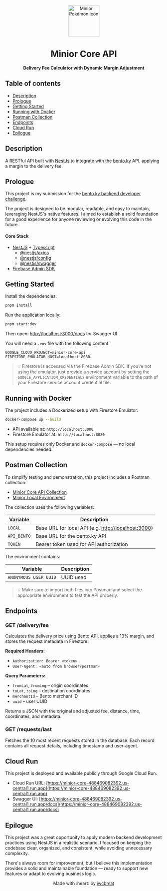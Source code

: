 <div align="center">
    <img src="https://www.serebii.net/sunmoon/pokemon/774-i.png" width="100" alt="Minior Pokémon icon"/>
    <h1>Minior Core API</h1>
    <p><strong>Delivery Fee Calculator with Dynamic Margin Adjustment</strong></p>
</div>

## Table of contents

- [Description](#description)
- [Prologue](#prologue)
- [Getting Started](#getting-started)
- [Running with Docker](#running-with-docker)
- [Postman Collection](#postman-collection)
- [Endpoints](#endpoints)
- [Cloud Run](#cloud-run)
- [Epilogue](#epilogue)

## Description

A RESTful API built with [NestJs](https://nestjs.com/) to integrate with the [bento.ky](https://bento.ky) API, applying a margin to the delivery fee.

## Prologue

This project is my submission for the [bento.ky backend developer challenge](https://bento.ky).

The project is designed to be modular, readable, and easy to maintain, leveraging NestJS's native features. I aimed to establish a solid foundation for a good experience for anyone reviewing or evolving this code in the future.

#### Core Stack

- [NestJS](https://docs.nestjs.com/) + [Typescript](https://www.typescriptlang.org/)
  - [@nestjs/axios](https://docs.nestjs.com/techniques/http-module)
  - [@nestjs/config](https://docs.nestjs.com/techniques/configuration)
  - [@nestjs/swagger](https://docs.nestjs.com/openapi/introduction)
- [Firebase Admin SDK](https://firebase.google.com/docs/firestore/client/libraries)

## Getting Started

Install the dependencies:

```bash
pnpm install
```

Run the application locally:

```bash
pnpm start:dev
```

Then open: [http://localhost:3000/docs](http://localhost:3000/docs) for Swagger UI.

You will need a `.env` file with the following content:

```env
GOOGLE_CLOUD_PROJECT=minior-core-api
FIRESTORE_EMULATOR_HOST=localhost:8080
```

> 💡 Firestore is accessed via the Firebase Admin SDK. If you’re not using the emulator, just provide a service account by setting the `GOOGLE_APPLICATION_CREDENTIALS` environment variable to the path of your Firestore service account credential file.

## Running with Docker

The project includes a Dockerized setup with Firestore Emulator:

```bash
docker-compose up --build
```

- API available at: `http://localhost:3000`
- Firestore Emulator at: `http://localhost:8080`

This setup requires only Docker and `docker-compose` — no local dependencies needed.

## Postman Collection

To simplify testing and demonstration, this project includes a Postman collection:

- [Minior Core API Collection](./postman/minior-core-api.postman_collection.json)
- [Minior Local Environment](./postman/minior-local.postman_environment.json)

The collection uses the following variables:

| Variable    | Description                                           |
| ----------- | ----------------------------------------------------- |
| `LOCAL`     | Base URL for local API (e.g. <http://localhost:3000>) |
| `API_BENTO` | Base URL for the bento.ky API                         |
| `TOKEN`     | Bearer token used for API authorization               |

The environment contains:

| Variable              | Description |
| --------------------- | ----------- |
| `ANONYMOUS_USER_UUID` | UUID used   |

> 💡 Make sure to import both files into Postman and select the appropriate environment to test the API properly.

## Endpoints

### GET /delivery/fee

Calculates the delivery price using Bento API, applies a 13% margin, and stores the request metadata in Firestore.

**Required Headers:**

- `Authorization: Bearer <token>`
- `User-Agent: <auto from browser/postman>`

**Query Parameters:**

- `fromLat`, `fromLng` – origin coordinates
- `toLat`, `toLng` – destination coordinates
- `merchantId` – Bento merchant ID
- `uuid` – user UUID

Returns a JSON with the original and adjusted fee, distance, time, coordinates, and metadata.

### GET /requests/last

Fetches the 10 most recent requests stored in the database. Each record contains all request details, including timestamp and user-agent.

## Cloud Run

This project is deployed and available publicly through Google Cloud Run.

- Cloud Run URL: [https://minior-core-488469082392.us-central1.run.app](https://minior-core-488469082392.us-central1.run.app)
- Swagger UI: [https://minior-core-488469082392.us-central1.run.app/docs](https://minior-core-488469082392.us-central1.run.app/docs)

## Epilogue

This project was a great opportunity to apply modern backend development practices using NestJS in a realistic scenario. I focused on keeping the codebase clear, organized, and consistent, while avoiding unnecessary complexity.

There's always room for improvement, but I believe this implementation provides a solid and maintainable foundation — ready to support new features or adapt to evolving business logic.

<p align="center">
  Made with :heart: by <a href="https://github.com/jwcbmat" target="_blank">jwcbmat</a>
</p>
